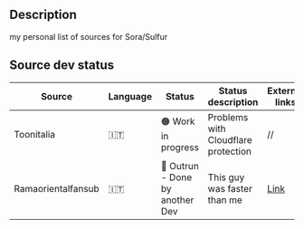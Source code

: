 ## Description
my personal list of sources for Sora/Sulfur

## Source dev status

| Source | Language | Status | Status description | External links |
|-----------|-----------|-----------|-----------|-----------|
| Toonitalia | 🇮🇹 | :orange_circle: Work in progress | Problems with Cloudflare protection | //  |
| Ramaorientalfansub | 🇮🇹 | :large_blue_circle: Outrun - Done by another Dev | This guy was faster than me | [Link](https://github.com/xibrox/sora-movie-module/tree/main/ramaorientalfansub)  |

